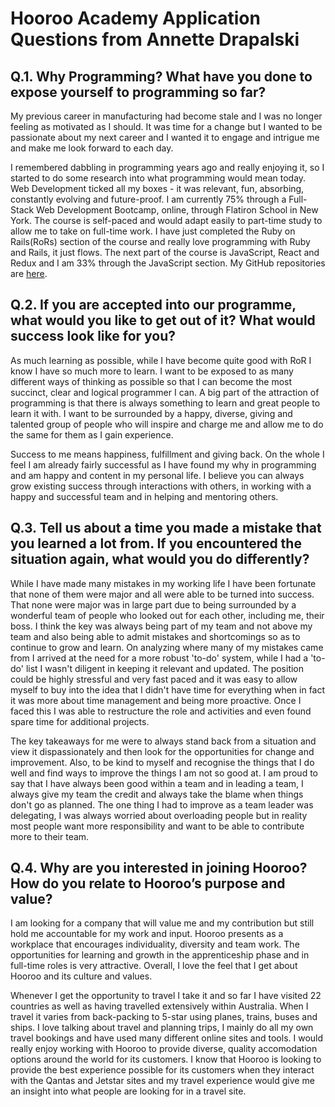 # Hooroo Academy Application Questions from Annette Drapalski

## Q.1. Why Programming? What have you done to expose yourself to programming so far?

My previous career in manufacturing had become stale and I was no longer feeling as motivated as I should. It was time for a change
but I wanted to be passionate about my next career and I wanted it to engage and intrigue me and make me look forward to each day. 

I remembered dabbling in programming years ago and really enjoying it, so I started to do some research into what programming 
would mean today. Web Development ticked all my boxes - it was relevant, fun, absorbing, constantly evolving and future-proof. 
I am currently 75% through a Full-Stack Web Development Bootcamp, online, through Flatiron School in New York. The course is self-paced 
and would adapt easily to part-time study to allow me to take on full-time work. I have just completed the Ruby on Rails(RoRs) section 
of the course and really love programming with Ruby and Rails, it just flows. The next part of the course is JavaScript, React and Redux and I am 33% through the JavaScript section. My GitHub repositories are [here](https://github.com/apalski?tab=repositories).

## Q.2. If you are accepted into our programme, what would you like to get out of it? What would success look like for you?

As much learning as possible, while I have become quite good with RoR I know I have so much more to learn. I want to be exposed to as 
many different ways of thinking as possible so that I can become the most succinct, clear and logical programmer I can. A big part of 
the attraction of programming is that there is always something to learn and great people to learn it with. I want to be surrounded by a happy, diverse, giving and talented group of people who will inspire and charge me and allow me to do the same for them as I gain   experience.

Success to me means happiness, fulfillment and giving back. On the whole I feel I am already fairly successful as I have found my why in programming and am happy and content in my personal life. I believe you can always grow existing success through interactions with 
others, in working with a happy and successful team and in helping and mentoring others.

## Q.3. Tell us about a time you made a mistake that you learned a lot from. If you encountered the situation again, what would you do differently?

While I have made many mistakes in my working life I have been fortunate that none of them were major and all were able to be turned 
into success. That none were major was in large part due to being surrounded by a wonderful team of people who looked out for each 
other, including me, their boss. I think the key was always being part of my team and not above my team and also being able to admit mistakes and shortcomings so as to continue to grow and learn. On analyzing where many of my mistakes came from I arrived at the need 
for a more robust 'to-do' system, while I had a 'to-do' list I wasn't diligent in keeping it relevant and updated. The position could be   highly stressful and very fast paced and it was easy to allow myself to buy into the idea that I didn't have time for everything when in fact it was more about time management and being more proactive. Once I faced this I was able to restructure the role and activities and even found spare time for additional projects.

The key takeaways for me were to always stand back from a situation and view it dispassionately and then look for the opportunities for change and improvement. Also, to be kind to myself and recognise the things that I do well and find ways to improve the things I am not 
so good at. I am proud to say that I have always been good within a team and in leading a team, I always give my team the credit and always take the blame when things don't go as planned. The one thing I had to improve as a team leader was delegating, I was always worried about overloading people but in reality most people want more responsibility and want to be able to contribute more to their team.

## Q.4.  Why are you interested in joining Hooroo? How do you relate to Hooroo’s purpose and value?

I am looking for a company that will value me and my contribution but still hold me accountable for my work and input. Hooroo presents 
as a workplace that encourages individuality, diversity and team work. The opportunities for learning and growth in the apprenticeship  phase and in full-time roles is very attractive. Overall, I love the feel that I get about Hooroo and its culture and values.

Whenever I get the opportunity to travel I take it and so far I have visited 22 countries as well as having travelled extensively within Australia. When I travel it varies from back-packing to 5-star using planes, trains, buses and ships. I love talking about travel and planning trips, I mainly do all my own travel bookings and have used many different online sites and tools. I would really enjoy working with Hooroo to provide diverse, quality accomodation options around the world for its customers. I know that Hooroo is looking to 
provide the best experience possible for its customers when they interact with the Qantas and Jetstar sites and my travel experience 
would give me an insight into what people are looking for in a travel site.


